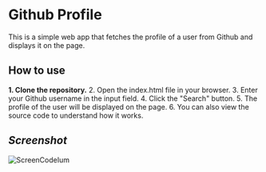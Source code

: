 # Github Profile

This is a simple web app that fetches the profile of a user from Github and displays it on the page.

## How to use

**1. Clone the repository.**
2. Open the index.html file in your browser.
3. Enter your Github username in the input field.
4. Click the "Search" button.
5. The profile of the user will be displayed on the page.
6. You can also view the source code to understand how it works.                                                                                                                                                                                                                                                                                                                                                                                                                                                                                                                                                                                                                                                                                                                                                                                                                                                                                                                                                                                                                                                                                                                                                                                                                                                                                                                                                                                                                                                                                                                                                                                                                                                                                                                                                                                                                                                                                                                                                         
## *Screenshot*
![ScreenCodeIum](https://www.cats.org.uk/media/13136/220325case013.jpg?width=500&height=333.49609375)
